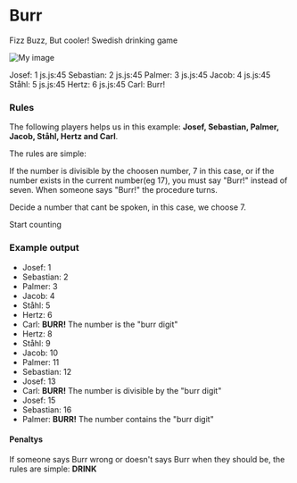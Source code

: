 Burr
====

Fizz Buzz, But cooler! Swedish drinking game

![My image](http://jeho.se/u/jo222ev/2f8d3101.png)


Josef: 1 js.js:45
Sebastian: 2 js.js:45
Palmer: 3 js.js:45
Jacob: 4 js.js:45
Ståhl: 5 js.js:45
Hertz: 6 js.js:45
Carl: Burr! 

<h3>Rules</h3>
<p>The following players helps us in this example: <strong>Josef, Sebastian, Palmer, Jacob, Ståhl, Hertz and Carl</strong>.</p>
<p>The rules are simple:</p>
<p>If the number is divisible by the choosen number, 7 in this case, or if the number exists in the current number(eg 17), you must say "Burr!" instead of seven.
When someone says "Burr!" the procedure turns.</p>
<p>Decide a number that cant be spoken, in this case, we choose 7.</p>

<p>Start counting</p>
<h3>Example output</h3>
<ul>
<li>Josef: 1</li>
<li>Sebastian: 2</li>
<li>Palmer: 3</li>
<li>Jacob: 4</li>
<li>Ståhl: 5</li>
<li>Hertz: 6</li>
<li>Carl: <strong>BURR!</strong> The number is the "burr digit"</li>
<li>Hertz: 8</li>
<li>Ståhl: 9</li>
<li>Jacob: 10</li>
<li>Palmer: 11</li>
<li>Sebastian: 12</li>
<li>Josef: 13</li>
<li>Carl: <strong>BURR!</strong> The number is divisible by the "burr digit"</li>
<li>Josef: 15</li>
<li>Sebastian: 16</li>
<li>Palmer: <strong>BURR!</strong> The number contains the "burr digit"</li>
</ul>

<h4>Penaltys</h4>
<p>If someone says Burr wrong or doesn't says Burr when they should be,  the rules are simple: <strong>DRINK</strong></p>
